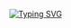 [![Typing SVG](https://readme-typing-svg.demolab.com?font=Orbitron&weight=900&size=32&pause=10000&width=435&lines=Welcome+to+my+profile+page)]()
